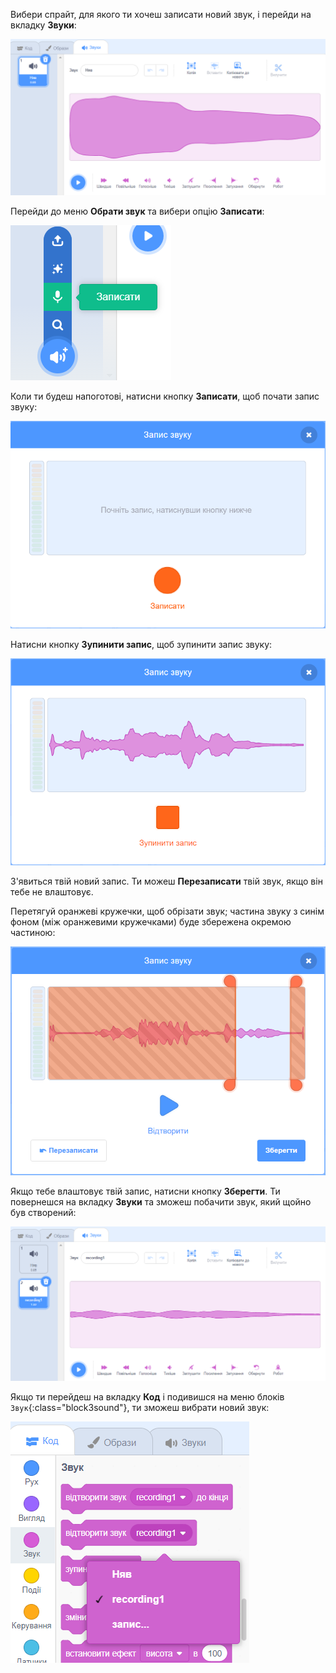 Вибери спрайт, для якого ти хочеш записати новий звук, і перейди на вкладку **Звуки**:

![Вкладка «Звук» відкрита в редакторі Scratch.](images/sounds-tab.png)

Перейди до меню **Обрати звук** та вибери опцію **Записати**:

![Меню 'Обрати звук' з опцією 'Записати' виділено.](images/record-sound-button.png)

Коли ти будеш напоготові, натисни кнопку **Записати**, щоб почати запис звуку:

![Спливаюче вікно 'Запис звуку' з кнопкою 'Записати'.](images/record-sound.png)

Натисни кнопку **Зупинити запис**, щоб зупинити запис звуку:

![Спливаюче вікно 'Запис звуку' з кнопкою 'Зупинити запис'.](images/stop-recording-sound.png)

З'явиться твій новий запис. Ти можеш **Перезаписати** твій звук, якщо він тебе не влаштовує.

Перетягуй оранжеві кружечки, щоб обрізати звук; частина звуку з синім фоном (між оранжевими кружечками) буде збережена окремою частиною:

![Запис звуку в повному обсязі, з помаранчевими колами, які налаштовані так, щоб показувати лише частину звуку на синьому фоні. Інша частина звуку знаходиться в помаранчевій затіненій зоні.](images/crop-your-sound.png)

Якщо тебе влаштовує твій запис, натисни кнопку **Зберегти**. Ти повернешся на вкладку **Звуки** та зможеш побачити звук, який щойно був створений:

![Вкладка Звуки, де знаходиться recording1 у списку звуків.](images/new-sound-inserted.png)

Якщо ти перейдеш на вкладку **Код** і подивишся на меню блоків `Звук`{:class="block3sound"}, ти зможеш вибрати новий звук:

![Меню блоків 'Звук', з recording1, доступним для використання в блоках.](images/sound-blocks-menu.png)
